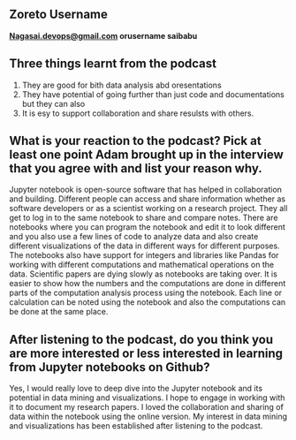 ## Zoreto Username
**Nagasai.devops@gmail.com orusername saibabu**

## Three things learnt from the podcast

1. They are good for bith  data analysis abd oresentations
2. They have potential of going further than just code and documentations but they can also
3. It is esy to support collaboration and share resulsts with others.



## What is your reaction to the podcast? Pick at least one point Adam brought up in the interview that you agree with and list your reason why.

Jupyter notebook is open-source software that has helped in collaboration and building. Different people can access and share information whether as software developers or as a scientist working on a research project. They all get to log in to the same notebook to share and compare notes. There are notebooks where you can program the notebook and edit it to look different and you also use a few lines of code to analyze data and also create different visualizations of the data in different ways for different purposes. The notebooks also have support for integers and libraries like Pandas for working with different computations and mathematical operations on the data. Scientific papers are dying slowly as notebooks are taking over. It is easier to show how the numbers and the computations are done in different parts of the computation analysis process using the notebook. Each line or calculation can be noted using the notebook and also the computations can be done at the same place.


## After listening to the podcast, do you think you are more interested or less interested in learning from Jupyter notebooks on Github?

Yes, I would really love to deep dive into the Jupyter notebook and its potential in data mining and visualizations. I hope to engage in working with it to document my research papers. I loved the collaboration and sharing of data within the notebook using the online version. My interest in data mining and visualizations has been established after listening to the podcast.
